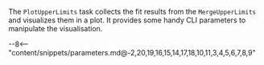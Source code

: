The `PlotUpperLimits` task collects the fit results from the `MergeUpperLimits` and visualizes them in a plot.
It provides some handy CLI parameters to manipulate the visualisation.

<div class="dhi_parameter_table">

--8<-- "content/snippets/parameters.md@-2,20,19,16,15,14,17,18,10,11,3,4,5,6,7,8,9"

</div>

